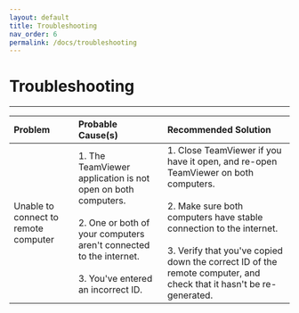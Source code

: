 ```yaml
---
layout: default
title: Troubleshooting
nav_order: 6
permalink: /docs/troubleshooting
---
```


# Troubleshooting

---


|Problem|Probable Cause(s)|Recommended Solution|
|:------|:-------------|:-------------------|
|Unable to connect to remote computer|1. The TeamViewer application is not open on both computers. <br><br>2. One or both of your computers aren't connected to the internet. <br><br>3. You've entered an incorrect ID.|1. Close TeamViewer if you have it open, and re-open TeamViewer on both computers.<br><br>2. Make sure both computers have stable connection to the internet.<br><br>3. Verify that you've copied down the correct ID of the remote computer, and check that it hasn't be re-generated.|
